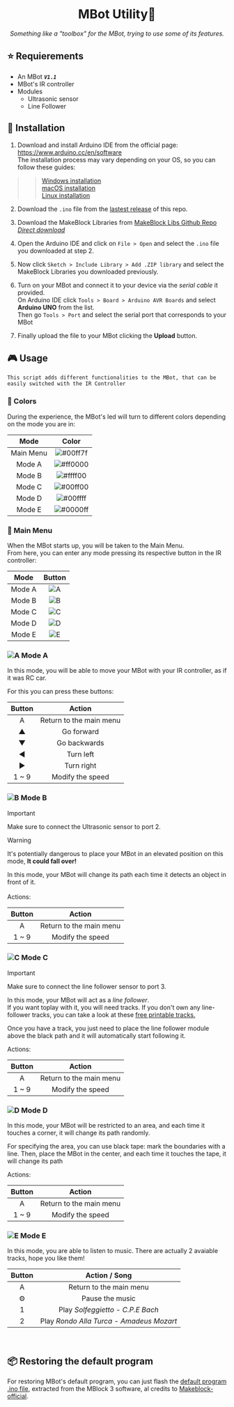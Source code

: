 <h1 align="center">MBot Utility🤖</h1>
<div align="center">
<i>Something like a "toolbox" for the MBot, trying to use some of its features.</i>
</div>

## ⭐ Requierements
* An MBot ***`V1.1`***
* MBot's IR controller
* Modules
    * Ultrasonic sensor
    * Line Follower

## 🚀 Installation


1. Download and install Arduino IDE from the official page: <br>https://www.arduino.cc/en/software<br>
The installation process may vary depending on your OS, so you can follow these guides:  <br>
> > [Windows installation](https://docs.arduino.cc/software/ide-v1/tutorials/Windows)  
> > [macOS installation](https://docs.arduino.cc/software/ide-v1/tutorials/macOS)  
> > [Linux installation](https://docs.arduino.cc/software/ide-v1/tutorials/Linux) 


2. Download the `.ino` file from the [lastest release](https://github.com/DarkGloves/MBot-Utility/releases/latest/download/main.ino) of this repo.

3. Download the MakeBlock Libraries from [MakeBlock Libs Github Repo](https://github.com/Makeblock-official/Makeblock-Libraries)<br>*[Direct download](https://codeload.github.com/Makeblock-official/Makeblock-Libraries/zip/master)*

4. Open the Arduino IDE and click on `File > Open` and select the `.ino` file you downloaded at step 2.

5. Now click `Sketch > Include Library > Add .ZIP library` and select the MakeBlock Libraries you downloaded previously.

6. Turn on your MBot and connect it to your device via the *serial cable* it provided.<br>On Arduino IDE click `Tools > Board > Arduino AVR Boards` and select **Arduino UNO** from the list.<br>Then go  `Tools > Port` and select the serial port that corresponds to your MBot

7. Finally upload the file to your MBot clicking the **Upload** button. 

## 🎮 Usage

```
This script adds different functionalities to the MBot, that can be easily switched with the IR Controller
```
### 🎨 Colors
During the experience, the MBot's led will turn to different colors depending on the mode you are in:

<div align=center>

| Mode | Color |
|:-:|:-:|
|Main Menu|![#00ff7f](https://placehold.co/15x15/00ff7f/00ff7f.png)
|Mode A|![#ff0000](https://placehold.co/15x15/ff0000/ff0000.png) 
|Mode B|![#ffff00](https://placehold.co/15x15/ffff00/ffff00.png) 
|Mode C|![#00ff00](https://placehold.co/15x15/00ff00/00ff00.png) 
|Mode D|![#00ffff](https://placehold.co/15x15/00ffff/00ffff.png) 
|Mode E|![#0000ff](https://placehold.co/15x15/0000ff/0000ff.png) 

</div>

### 🏡 Main Menu
When the MBot starts up, you will be taken to the Main Menu.  
From here, you can enter any mode pressing its respective button in the IR controller:

<div align='center'>

| Mode | Button |
|:----:|:-----:|
|Mode A|![A](https://placehold.co/25x25/000/0FF?text=A)|
|Mode B|![B](https://placehold.co/25x25/000/0FF?text=B)|
|Mode C|![C](https://placehold.co/25x25/000/0FF?text=C)|
|Mode D|![D](https://placehold.co/25x25/000/0FF?text=D)|
|Mode E|![E](https://placehold.co/25x25/000/0FF?text=E)|
  
</div>

### ![A](https://placehold.co/15x15/000/0FF?text=A) Mode A

In this mode, you will be able to move your MBot with your IR controller, as if it was RC car.

For this you can press these buttons:

<div align=center>

| Button | Action |
|:----:|:-----:|
|A|Return to the main menu|
|▲|Go forward|
|▼|Go backwards|
|◀|Turn left|
|▶|Turn right|
|1 ~ 9| Modify the speed|

</div>

### ![B](https://placehold.co/15x15/000/0FF?text=B) Mode B

> [!IMPORTANT]  
> Make sure to connect the Ultrasonic sensor to port 2.

> [!WARNING]  
> It's potentially dangerous to place your MBot in an elevated position on this mode, **It could fall over!**

In this mode, your MBot will change its path each time it detects an object in front of it.<br><br>
Actions:

<div align=center>

| Button | Action |
|:----:|:-----:|
|A|Return to the main menu|
|1 ~ 9| Modify the speed|

</div>

### ![C](https://placehold.co/15x15/000/0FF?text=C) Mode C

> [!IMPORTANT]  
> Make sure to connect the line follower sensor to port 3.

In this mode, your MBot will act as a *line follower*.  
If you want toplay with it, you will need tracks. If you don't own any line-follower tracks, you can take a look at these [free printable tracks.](https://github.com/DarkGloves/MBot-Utility/tree/main/resources/printable_tracks)   

Once you have a track, you just need to place the line follower module above the black path and it will automatically start following it.  

Actions:

<div align=center>

| Button | Action |
|:----:|:-----:|
|A|Return to the main menu|
|1 ~ 9| Modify the speed|

</div>

### ![D](https://placehold.co/15x15/000/0FF?text=D) Mode D

In this mode, your MBot will be restricted to an area, and each time it touches a corner, it will change its path randomly.  

For specifying the area, you can use black tape: mark the boundaries with a line. Then, place the MBot in the center, and each time it touches the tape, it will change its path  

Actions:

<div align=center>

| Button | Action |
|:----:|:-----:|
|A|Return to the main menu|
|1 ~ 9| Modify the speed|

</div>

### ![E](https://placehold.co/15x15/000/0FF?text=E) Mode E

In this mode, you are able to listen to music. There are actually 2 avaiable tracks, hope you like them!

<div align=center>

| Button | Action / Song|
|:----:|:-----:|
|A|Return to the main menu|
|⚙|Pause the music
|1| Play *Solfeggietto - C.P.E Bach*|
|2| Play *Rondo Alla Turca - Amadeus Mozart*|

</div>
<br>

## 📦 Restoring the default program
For restoring MBot's default program, you can just flash the [default program .ino file](https://minhaskamal.github.io/DownGit/#/home?url=https://github.com/DarkGloves/MBot-Utility/blob/main/resources/mbot_factory_firmware.ino), extracted from the MBlock 3 software, al credits to [Makeblock-official](https://github.com/Makeblock-official).